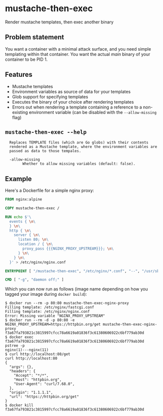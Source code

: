 # mustache-then-exec

Render mustache templates, then exec another binary

## Problem statement

You want a container with a minimal attack surface, and you need simple
templating within that container. You want the actual _main_ binary of your
container to be PID 1.

## Features

- Mustache templates
- Environment variables as source of data for your templates
- Glob support for specifying templates
- Executes the binary of your choice after rendering templates
- Errors out when rendering a template containing a reference to a non-existing
  environment variable (can be disabled with the `--allow-missing` flag)

## `mustache-then-exec --help`

```
  Replaces TEMPLATE files (which are Go globs) with their contents
  rendered as a Mustache template, where the environment variables are
  passed as data to those tempales.

  -allow-missing
    	Whether to allow missing variables (default: false).
```

## Example

Here's a Dockerfile for a simple nginx proxy:

```dockerfile
FROM nginx:alpine

COPY mustache-then-exec /

RUN echo $'\
  events { \n\
  } \n\
  http { \n\
    server { \n\
      listen 80; \n\
      location / { \n\
        proxy_pass {{{NGINX_PROXY_UPSTREAM}}}; \n\
      } \n\
    } \n\
  }' > /etc/nginx/nginx.conf 

ENTRYPOINT [ "/mustache-then-exec", "/etc/nginx/*.conf", "--", "/usr/sbin/nginx" ]

CMD [ "-g", "daemon off;" ]
```

Which you can now run as follows (image name depending on how you tagged your
image during `docker build`):

```shellsession
$ docker run --rm -p 80:80 mustache-then-exec-nginx-proxy
Filling template: /etc/nginx/fastcgi.conf
Filling template: /etc/nginx/nginx.conf
Error: Missing variable "NGINX_PROXY_UPSTREAM"
$ docker run --rm -d -p 80:80 -e NGINX_PROXY_UPSTREAM=https://httpbin.org/get mustache-then-exec-nginx-proxy
f3a67fa793821c3815997cfcc78a6619a01836f3c61380606922c6bf779ab30d
$ docker exec f3a67fa793821c3815997cfcc78a6619a01836f3c61380606922c6bf779ab30d pstree -p
nginx(1)---nginx(11)
$ curl http://localhost:80/get
curl http://localhost:80
{
  "args": {}, 
  "headers": {
    "Accept": "*/*", 
    "Host": "httpbin.org", 
    "User-Agent": "curl/7.68.0",
  }, 
  "origin": "1.1.1.1", 
  "url": "https://httpbin.org/get"
}
$ docker kill f3a67fa793821c3815997cfcc78a6619a01836f3c61380606922c6bf779ab30d
```
